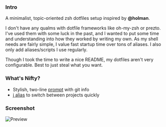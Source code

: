 ### Intro
A minimalist, topic-oriented zsh dotfiles setup inspired by **@holman**.

I don't have any qualms with dotfile frameworks like oh-my-zsh or prezto. I've used them with some luck in the past, and I wanted to put some time and understanding into how they worked by writing my own. As my shell needs are fairly simple, I value fast startup time over tons of aliases. I also only add aliases/scripts I use regularly.

Though I took the time to write a nice README, my dotfiles aren't very configurable. Best to just steal what you want.

### What's Nifty?
* Stylish, two-line [prompt](https://github.com/mattgreen/dotfiles/blob/master/zsh/prompt.zsh) with git info
* [j alias](https://github.com/mattgreen/dotfiles/blob/master/zsh/jump.zsh) to switch between projects quickly

### Screenshot
![Preview](http://f.cl.ly/items/0Y2d2A241z1r0j2U3D1q/preview.png)

